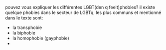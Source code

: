 pouvez vous expliquer les différentes LGBT(den q feelt)phobies?
il existe quelque phobies dans le secteur de LGBTq, les plus communs et mentionné dans le texte sont:
- la transphobie
- la biphobie
- la homophobie (gayphobie)
- 
